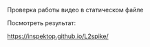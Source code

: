 Проверка работы видео в статическом файле

Посмотреть результат:

https://inspektop.github.io/L2spike/